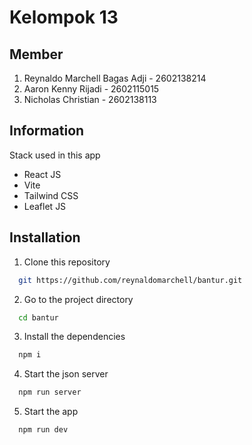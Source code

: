 # Kelompok 13

## Member

1. Reynaldo Marchell Bagas Adji - 2602138214
2. Aaron Kenny Rijadi - 2602115015
3. Nicholas Christian - 2602138113

## Information

Stack used in this app

- React JS
- Vite
- Tailwind CSS
- Leaflet JS

## Installation

1. Clone this repository

```bash
  git https://github.com/reynaldomarchell/bantur.git
```

2.  Go to the project directory

```bash
  cd bantur
```

3. Install the dependencies

```bash
  npm i
```

4. Start the json server

```bash
  npm run server
```

5. Start the app

```bash
  npm run dev
```
